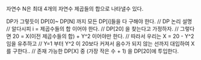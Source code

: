 자연수 N은 최대 4개의 자연수 제곱들의 합으로 나타낼수 있다.

DP가 그렇듯이 DP[0]~ DP[N] 까지 모든 DP[i]들을 다 구해야 한다.
// DP 논리 설명
	// 알다시피 i = 제곱수들의 합 이어야 한다.
	// DP[20] 을 찾는다고 가정하자.
	// 그렇다면 20 = X(이전 제곱수들의 합) + Y^2 이어야만 한다.
	// 따라서 우리는 X = 20 - Y^2 임을 유추하고
	// Y=1 부터 Y^2  이 20보다 커져서 음수가 되지 않는 선까지 대입하여 X를 구한다..
	// 존재 가능한 DP[X] 중 (가장 작은 수 + 1) 을 DP[20]에 투입한다. 